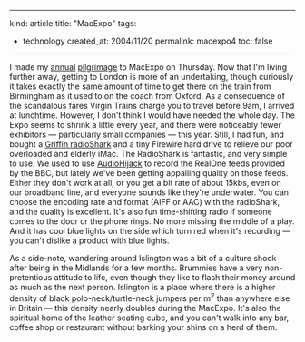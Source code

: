 -----
kind: article
title: "MacExpo"
tags:
- technology
created_at: 2004/11/20
permalink: macexpo4
toc: false
-----

<p>I made my <a href="http://www.rousette.org.uk/blog/archives/2002/11/22/macexpo/">annual</a> <a href="http://www.rousette.org.uk/blog/archives/2003/11/22/macexpo-2003/">pilgrimage</a> to MacExpo on Thursday. Now that I'm living further away, getting to London is more of an undertaking, though curiously it takes exactly the same amount of time to get there on the train from Birmingham as it used to on the coach from Oxford. As a consequence of the scandalous fares Virgin Trains charge you to travel before 9am, I arrived at lunchtime. However, I don't think I would have needed the whole day. The Expo seems to shrink a little every year, and there were noticeably fewer exhibitors &mdash; particularly small companies &mdash; this year. Still, I had fun, and bought a <a href="http://www.griffintechnology.com/products/radioshark/">Griffin radioShark</a> and a tiny Firewire hard drive to relieve our poor overloaded and elderly iMac. The RadioShark is fantastic, and very simple to use. We used to use <a href="http://www.rogueamoeba.com/audiohijackpro/">AudioHijack</a> to record the RealOne feeds provided by the BBC, but lately we've been getting appalling quality on those feeds. Either they don't work at all, or you get a bit rate of about 15kbs, even on our broadband line, and everyone sounds like they're underwater. You can choose the encoding rate and format (AIFF or AAC) with the radioShark, and the quality is excellent. It's also fun time-shifting radio if someone comes to the door or the phone rings. No more missing the middle of a play. And it has cool blue lights on the side which turn red when it's recording &mdash; you can't dislike a product with blue lights.</p>

<p>As a side-note, wandering around Islington was a bit of a culture shock after being in the Midlands for a few months. Brummies have a very non-pretentious attitude to life, even though they like to flash their money around as much as the next person. Islington is a place where there is a higher density of black polo-neck/turtle-neck jumpers per m<sup>2</sup> than anywhere else in Britain &mdash; this density nearly doubles during the MacExpo. It's also the spiritual home of the leather seating cube, and you can't walk into any bar, coffee shop or restaurant without barking your shins on a herd of them.</p>


